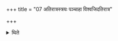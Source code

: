 +++
title = "07 अतिरात्रस्त्रयः पञ्चाहा विश्वजिदतिरात्र"

+++

<details><summary>थिते</summary>

अतिरात्रस्त्रयः पञ्चाहा विश्वजिदतिरात्र एकः पञ्चाहो द्वादशाहस्य दशाहान्यतिरात्रः ७
</details>
